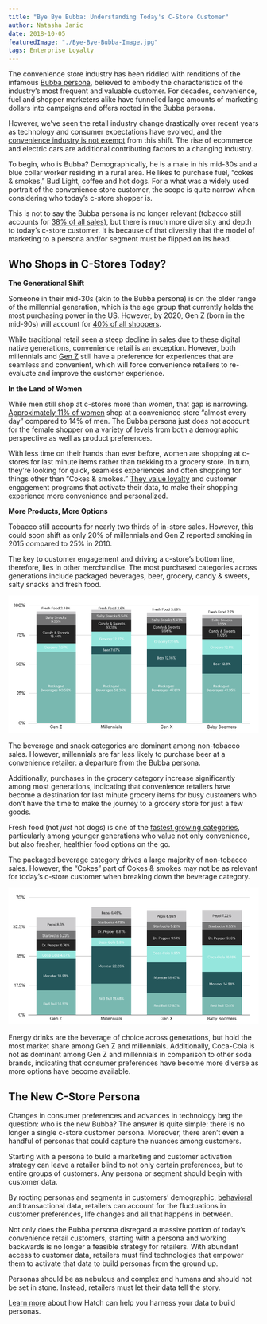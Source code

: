```yaml
---
title: "Bye Bye Bubba: Understanding Today's C-Store Customer"
author: Natasha Janic
date: 2018-10-05
featuredImage: "./Bye-Bye-Bubba-Image.jpg"
tags: Enterprise Loyalty
---
```


The convenience store industry has been riddled with renditions of the infamous [Bubba persona](https://www.technomic.com/newsletters/technomics-take/beyond-bubba-recalibrating-conventional-view-c-store-consumer), believed to embody the characteristics of the industry’s most frequent and valuable customer. For decades, convenience, fuel and shopper marketers alike have funnelled large amounts of marketing dollars into campaigns and offers rooted in the Bubba persona.

However, we’ve seen the retail industry change drastically over recent years as technology and consumer expectations have evolved, and the [convenience industry is not exempt](https://www.hatchloyalty.com/blog/whats-next-for-convenience-retail/) from this shift. The rise of ecommerce and electric cars are additional contributing factors to a changing industry.

To begin, who is Bubba? Demographically, he is a male in his mid-30s and a blue collar worker residing in a rural area. He likes to purchase fuel, “cokes & smokes,” Bud Light, coffee and hot dogs. For a what was a widely used portrait of the convenience store customer, the scope is quite narrow when considering who today’s c-store shopper is.

This is not to say the Bubba persona is no longer relevant (tobacco still accounts for [38% of all sales](https://www.nielsen.com/us/en/insights/news/2017/how-us-convenience-stores-can-stay-ahead-of-the-retail-pack.html)), but there is much more diversity and depth to today’s c-store customer. It is because of that diversity that the model of marketing to a persona and/or segment must be flipped on its head.

## Who Shops in C-Stores Today?

**The Generational Shift**

Someone in their mid-30s (akin to the Bubba persona) is on the older range of the millennial generation, which is the age group that currently holds the most purchasing power in the US. However, by 2020, Gen Z (born in the mid-90s) will account for [40% of all shoppers](https://www.hatchloyalty.com/blog/decoding-gen-z-diverse-generation-impact-brand-loyalty/).

While traditional retail seen a steep decline in sales due to these digital native generations, convenience retail is an exception. However, both millennials and [Gen Z](https://csnews.com/generation-z-shows-preference-around-corner-retail) still have a preference for experiences that are seamless and convenient, which will force convenience retailers to re-evaluate and improve the customer experience.

**In the Land of Women**

While men still shop at c-stores more than women, that gap is narrowing. [Approximately 11% of women](https://csnews.com/three-distinguishing-characteristics-female-c-store-shoppers) shop at a convenience store “almost every day” compared to 14% of men. The Bubba persona just does not account for the female shopper on a variety of levels from both a demographic perspective as well as product preferences.

With less time on their hands than ever before, women are shopping at c-stores for last minute items rather than trekking to a grocery store. In turn, they’re looking for quick, seamless experiences and often shopping for things other than “Cokes & smokes.” [They value loyalty](https://csnews.com/three-distinguishing-characteristics-female-c-store-shoppers) and customer engagement programs that activate their data, to make their shopping experience more convenience and personalized.

**More Products, More Options**

Tobacco still accounts for nearly two thirds of in-store sales. However, this could soon shift as only 20% of millennials and Gen Z reported smoking in 2015 compared to 25% in 2010.

The key to customer engagement and driving a c-store’s bottom line, therefore, lies in other merchandise. The most purchased categories across generations include packaged beverages, beer, grocery, candy & sweets, salty snacks and fresh food.

![category-breakdown](./Bye-Bye-Bubba_Category-Breakdown.png)

The beverage and snack categories are dominant among non-tobacco sales. However, millennials are far less likely to purchase beer at a convenience retailer: a departure from the Bubba persona.

Additionally, purchases in the grocery category increase significantly among most generations, indicating that convenience retailers have become a destination for last minute grocery items for busy customers who don’t have the time to make the journey to a grocery store for just a few goods.

Fresh food (not *just* hot dogs) is one of the [fastest growing categories](http://www.cspdailynews.com/category-news/foodservice/articles/foodservice-sales-are-now-what), particularly among younger generations who value not only convenience, but also fresher, healthier food options on the go.

The packaged beverage category drives a large majority of non-tobacco sales. However, the “Cokes” part of Cokes & smokes may not be as relevant for today’s c-store customer when breaking down the beverage category.

![beverage-breakdown](./Bye-Bye-Bubba-Beverage-Breakdown.png)

Energy drinks are the beverage of choice across generations, but hold the most market share among Gen Z and millennials. Additionally, Coca-Cola is not as dominant among Gen Z and millennials in comparison to other soda brands, indicating that consumer preferences have become more diverse as more options have become available.

## The New C-Store Persona

Changes in consumer preferences and advances in technology beg the question: who is the new Bubba? The answer is quite simple: there is no longer a single c-store customer persona. Moreover, there aren’t even a handful of personas that could capture the nuances among customers.

Starting with a persona to build a marketing and customer activation strategy can leave a retailer blind to not only certain preferences, but to entire groups of customers. Any persona or segment should begin with customer data.

By rooting personas and segments in customers’ demographic, [behavioral](https://www.hatchloyalty.com/blog/hacking-the-habit-why-understanding-habit-formation-critical-retailers/) and transactional data, retailers can account for the fluctuations in customer preferences, life changes and all that happens in between.

Not only does the Bubba persona disregard a massive portion of today’s convenience retail customers, starting with a persona and working backwards is no longer a feasible strategy for retailers. With abundant access to customer data, retailers must find technologies that empower them to activate that data to build personas from the ground up.

Personas should be as nebulous and complex and humans and should not be set in stone. Instead, retailers must let their data tell the story.

[Learn more](https://www.hatchloyalty.com/c-store/) about how Hatch can help you harness your data to build personas.
